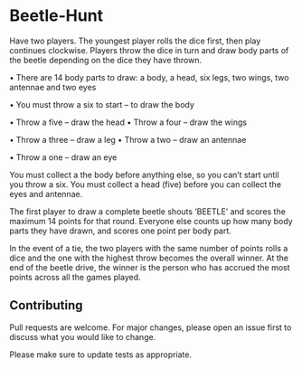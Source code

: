 # Beetle-Hunt

Have two players. The youngest player rolls the dice first, then play continues clockwise. Players throw the dice in turn and draw body parts of the beetle depending on the dice they have thrown.

• There are 14 body parts to draw: a body, a head, six legs, two wings, two antennae and two eyes

• You must throw a six to start – to draw the body

• Throw a five – draw the head • Throw a four – draw the wings

• Throw a three – draw a leg • Throw a two – draw an antennae

• Throw a one – draw an eye

You must collect a the body before anything else, so you can’t start until you throw a six. You must collect a head (five) before you can collect the eyes and antennae.

The first player to draw a complete beetle shouts ‘BEETLE’ and scores the maximum 14 points for that round. Everyone else counts up how many body parts they have drawn, and scores one point per body part.

In the event of a tie, the two players with the same number of points rolls a dice and the one with the highest throw becomes the overall winner. At the end of the beetle drive, the winner is the person who has accrued the most points across all the games played.

## Contributing
Pull requests are welcome. For major changes, please open an issue first to discuss what you would like to change.

Please make sure to update tests as appropriate.
